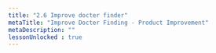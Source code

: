 ```yaml
---
title: "2.6 Improve docter finder"
metaTitle: "Improve Docter Finding - Product Improvement"
metaDescription: ""
lessonUnlocked : true
---
```




<YoutubeView id="FYMdFroNc9E"/>

